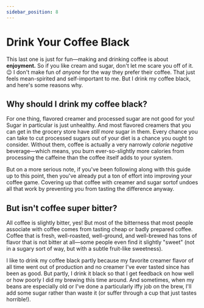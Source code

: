 ```yaml
---
sidebar_position: 8
---
```


# Drink Your Coffee Black

This last one is just for fun—making and drinking coffee is about **enjoyment.** So if you like cream and sugar, don't let me scare you off of it. 😉 I don't make fun of *anyone* for the way they prefer their coffee. That just feels mean-spirited and self-important to me. But I drink my coffee black, and here's some reasons why.

## **Why should I drink my coffee black?**

For one thing, flavored creamer and processed sugar are not good for you! Sugar in particular is just unhealthy. And most flavored creamers that you can get in the grocery store have *still more* sugar in them. Every chance you can take to cut processed sugars out of your diet is a chance you ought to consider. Without them, coffee is actually a very narrowly *calorie negative* beverage—which means, you burn ever-so-slightly more calories from processing the caffeine than the coffee itself adds to your system.

But on a more serious note, if you've been following along with this guide up to this point, then you've already put a ton of effort into improving your coffee game. Covering up that coffee with creamer and sugar sortof undoes all that work by preventing you from tasting the difference anyway.

## **But isn't coffee super bitter?**

All coffee is slightly bitter, yes! But most of the bitterness that most people associate with coffee comes from tasting cheap or badly prepared coffee. Coffee that is fresh, well-roasted, well-ground, and well-brewed has tons of flavor that is not bitter at all—some people even find it slightly "sweet" (not in a sugary sort of way, but with a subtle fruit-like sweetness).

I like to drink my coffee black partly because my favorite creamer flavor of all time went out of production and no creamer I've ever tasted since has been as good. But partly, I drink it black so that I get feedback on how well or how poorly I did my brewing this time around. And sometimes, when my beans are especially old or I've done a particularly iffy job on the brew, I'll add some sugar rather than waste it (or suffer through a cup that just tastes horrible!).
